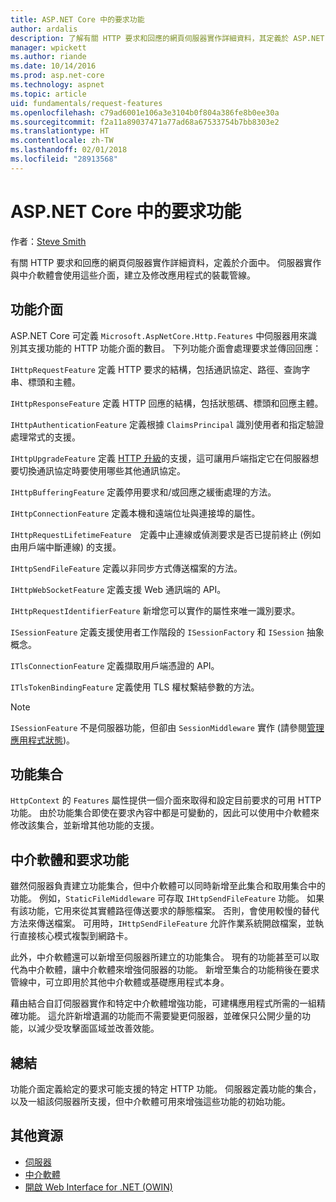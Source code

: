 ```yaml
---
title: ASP.NET Core 中的要求功能
author: ardalis
description: 了解有關 HTTP 要求和回應的網頁伺服器實作詳細資料，其定義於 ASP.NET Core 的介面中。
manager: wpickett
ms.author: riande
ms.date: 10/14/2016
ms.prod: asp.net-core
ms.technology: aspnet
ms.topic: article
uid: fundamentals/request-features
ms.openlocfilehash: c79ad6001e106a3e3104b0f804a386fe8b0ee30a
ms.sourcegitcommit: f2a11a89037471a77ad68a67533754b7bb8303e2
ms.translationtype: HT
ms.contentlocale: zh-TW
ms.lasthandoff: 02/01/2018
ms.locfileid: "28913568"
---
```

# <a name="request-features-in-aspnet-core"></a>ASP.NET Core 中的要求功能

作者：[Steve Smith](https://ardalis.com/)

有關 HTTP 要求和回應的網頁伺服器實作詳細資料，定義於介面中。 伺服器實作與中介軟體會使用這些介面，建立及修改應用程式的裝載管線。

## <a name="feature-interfaces"></a>功能介面

ASP.NET Core 可定義 `Microsoft.AspNetCore.Http.Features` 中伺服器用來識別其支援功能的 HTTP 功能介面的數目。 下列功能介面會處理要求並傳回回應：

`IHttpRequestFeature` 定義 HTTP 要求的結構，包括通訊協定、路徑、查詢字串、標頭和主體。

`IHttpResponseFeature` 定義 HTTP 回應的結構，包括狀態碼、標頭和回應主體。

`IHttpAuthenticationFeature` 定義根據 `ClaimsPrincipal` 識別使用者和指定驗證處理常式的支援。

`IHttpUpgradeFeature` 定義 [HTTP 升級](https://tools.ietf.org/html/rfc2616.html#section-14.42)的支援，這可讓用戶端指定它在伺服器想要切換通訊協定時要使用哪些其他通訊協定。

`IHttpBufferingFeature` 定義停用要求和/或回應之緩衝處理的方法。

`IHttpConnectionFeature` 定義本機和遠端位址與連接埠的屬性。

`IHttpRequestLifetimeFeature`　定義中止連線或偵測要求是否已提前終止 (例如由用戶端中斷連線) 的支援。

`IHttpSendFileFeature` 定義以非同步方式傳送檔案的方法。

`IHttpWebSocketFeature` 定義支援 Web 通訊端的 API。

`IHttpRequestIdentifierFeature` 新增您可以實作的屬性來唯一識別要求。

`ISessionFeature` 定義支援使用者工作階段的 `ISessionFactory` 和 `ISession` 抽象概念。

`ITlsConnectionFeature` 定義擷取用戶端憑證的 API。

`ITlsTokenBindingFeature` 定義使用 TLS 權杖繫結參數的方法。

> [!NOTE]
> `ISessionFeature` 不是伺服器功能，但卻由 `SessionMiddleware` 實作 (請參閱[管理應用程式狀態](app-state.md))。

## <a name="feature-collections"></a>功能集合

`HttpContext` 的 `Features` 屬性提供一個介面來取得和設定目前要求的可用 HTTP 功能。 由於功能集合即使在要求內容中都是可變動的，因此可以使用中介軟體來修改該集合，並新增其他功能的支援。

## <a name="middleware-and-request-features"></a>中介軟體和要求功能

雖然伺服器負責建立功能集合，但中介軟體可以同時新增至此集合和取用集合中的功能。 例如，`StaticFileMiddleware` 可存取 `IHttpSendFileFeature` 功能。 如果有該功能，它用來從其實體路徑傳送要求的靜態檔案。 否則，會使用較慢的替代方法來傳送檔案。 可用時，`IHttpSendFileFeature` 允許作業系統開啟檔案，並執行直接核心模式複製到網路卡。

此外，中介軟體還可以新增至伺服器所建立的功能集合。 現有的功能甚至可以取代為中介軟體，讓中介軟體來增強伺服器的功能。 新增至集合的功能稍後在要求管線中，可立即用於其他中介軟體或基礎應用程式本身。

藉由結合自訂伺服器實作和特定中介軟體增強功能，可建構應用程式所需的一組精確功能。 這允許新增遺漏的功能而不需要變更伺服器，並確保只公開少量的功能，以減少受攻擊面區域並改善效能。

## <a name="summary"></a>總結

功能介面定義給定的要求可能支援的特定 HTTP 功能。 伺服器定義功能的集合，以及一組該伺服器所支援，但中介軟體可用來增強這些功能的初始功能。

## <a name="additional-resources"></a>其他資源

* [伺服器](xref:fundamentals/servers/index)
* [中介軟體](xref:fundamentals/middleware/index)
* [開啟 Web Interface for .NET (OWIN)](xref:fundamentals/owin)
